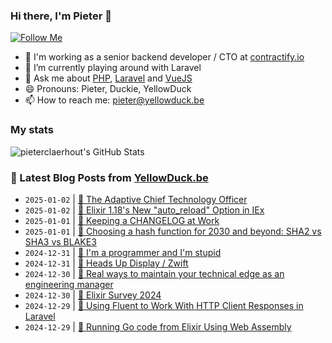 ### Hi there, I'm Pieter 👋  
[![Follow Me](https://img.shields.io/github/followers/pieterclaerhout?label=Follow&style=social)](https://github.com/pieterclaerhout)

- 🏢 I'm working as a senior backend developer / CTO at [contractify.io](https://contractify.io)
- 🌱 I’m currently playing around with Laravel
- 💬 Ask me about [PHP](https://php.net), [Laravel](http://laravel.com) and [VueJS](https://vuejs.org)
- 😄 Pronouns: Pieter, Duckie, YellowDuck
- 📫 How to reach me: pieter@yellowduck.be

### My stats

![pieterclaerhout's GitHub Stats](https://github-readme-stats.vercel.app/api?username=pieterclaerhout&show_icons=true&count_private=true&line_height=40)

### 📩 Latest Blog Posts from [YellowDuck.be](https://www.yellowduck.be/)
<!-- BLOG-POST-LIST:START -->
- `2025-01-02` | [🔗 The Adaptive Chief Technology Officer](https://www.yellowduck.be/posts/the-adaptive-chief-technology-officer)  
- `2025-01-02` | [🔗 Elixir 1.18&#39;s New &quot;auto_reload&quot; Option in IEx](https://www.yellowduck.be/posts/elixir-1-18s-new-auto-reload-option-in-iex)  
- `2025-01-01` | [🔗 Keeping a CHANGELOG at Work](https://www.yellowduck.be/posts/keeping-a-changelog-at-work)  
- `2025-01-01` | [🔗 Choosing a hash function for 2030 and beyond: SHA2 vs SHA3 vs BLAKE3](https://www.yellowduck.be/posts/choosing-a-hash-function-for-2030-and-beyond-sha2-vs-sha3-vs-blake3)  
- `2024-12-31` | [🔗 I&#39;m a programmer and I&#39;m stupid](https://www.yellowduck.be/posts/im-a-programmer-and-im-stupid)  
- `2024-12-31` | [🔗 Heads Up Display / Zwift](https://www.yellowduck.be/posts/heads-up-display-zwift)  
- `2024-12-30` | [🔗 Real ways to maintain your technical edge as an engineering manager](https://www.yellowduck.be/posts/real-ways-to-maintain-your-technical-edge-as-an-engineering-manager)  
- `2024-12-30` | [🔗 Elixir Survey 2024](https://www.yellowduck.be/posts/elixir-survey-2024)  
- `2024-12-29` | [🔗 Using Fluent to Work With HTTP Client Responses in Laravel](https://www.yellowduck.be/posts/using-fluent-to-work-with-http-client-responses-in-laravel)  
- `2024-12-29` | [🔗 Running Go code from Elixir Using Web Assembly](https://www.yellowduck.be/posts/running-go-code-from-elixir-using-web-assembly)  

<!-- BLOG-POST-LIST:END -->
